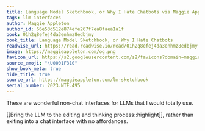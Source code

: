```yaml
---
title: Language Model Sketchbook, or Why I Hate Chatbots via Maggie Appleton
tags: llm interfaces
author: Maggie Appleton
author_id: 66e53d512e874efe267f7ea8faea1a1f
book: 01h2q8efej4da3enhmz8edbjmy
book_title: Language Model Sketchbook, or Why I Hate Chatbots
readwise_url: https://read.readwise.io/read/01h2q8efej4da3enhmz8edbjmy
image: https://maggieappleton.com/og.png
favicon_url: https://s2.googleusercontent.com/s2/favicons?domain=maggieappleton.com
source_emoji: "\U0001F310"
show_book_meta: true
hide_title: true
source_url: https://maggieappleton.com/lm-sketchbook
serial_number: 2023.NTE.495
---
```

These are wonderful non-chat interfaces for LLMs that I would totally use.

[[Bring the LLM to the editing and thinking process::highlight]], rather than exiting into a chat interface with no affordances. 